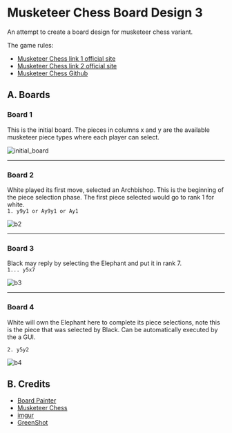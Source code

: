 # Musketeer Chess Board Design 3
An attempt to create a board design for musketeer chess variant.

The game rules:  
* [Musketeer Chess link 1 official site](https://musketeerchess.net/games/musketeer/rules/rules-short.php)
* [Musketeer Chess link 2 official site](https://musketeerchess.net/site/game-rules/)
* [Musketeer Chess Github](https://github.com/fsmosca/musketeer-chess#j-example-game)

## A. Boards

### Board 1
This is the initial board. The pieces in columns x and y are the available musketeer piece types where each player can select.

![initial_board](https://i.imgur.com/yV9l0Sh.png)

***

### Board 2
White played its first move, selected an Archbishop. This is the beginning of the piece selection phase. The first piece selected would go to rank 1 for white.  
`1. y9y1 or Ay9y1 or Ay1`

![b2](https://i.imgur.com/lLIVRfT.png)

***

### Board 3
Black may reply by selecting the Elephant and put it in rank 7.  
`1... y5x7`

![b3](https://i.imgur.com/Mf6LH6m.png)

***

### Board 4
White will own the Elephant here to complete its piece selections, note this is the piece that was selected by Black. Can be automatically executed by the a GUI.

`2. y5y2`

![b4](https://i.imgur.com/1B9Kbzf.png)



## B. Credits
* [Board Painter](https://github.com/jcfrog/board-painter)
* [Musketeer Chess](https://musketeerchess.net/tools/boardpainter/index.php)
* [imgur](https://imgur.com/)
* [GreenShot](https://getgreenshot.org/help/)
